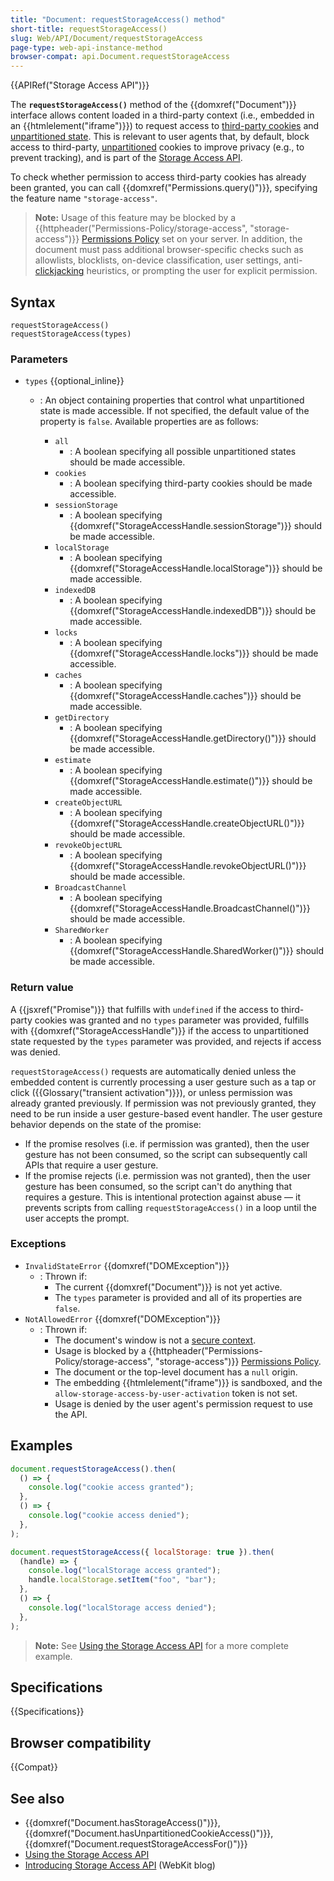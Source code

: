 ```yaml
---
title: "Document: requestStorageAccess() method"
short-title: requestStorageAccess()
slug: Web/API/Document/requestStorageAccess
page-type: web-api-instance-method
browser-compat: api.Document.requestStorageAccess
---
```


{{APIRef("Storage Access API")}}

The **`requestStorageAccess()`** method of the {{domxref("Document")}} interface allows content loaded in a third-party context (i.e., embedded in an {{htmlelement("iframe")}}) to request access to [third-party cookies](/en-US/docs/Web/Privacy/Third-party_cookies) and [unpartitioned state](/en-US/docs/Web/Privacy/State_Partitioning#state_partitioning). This is relevant to user agents that, by default, block access to third-party, [unpartitioned](/en-US/docs/Web/API/Storage_Access_API#unpartitioned_versus_partitioned_cookies) cookies to improve privacy (e.g., to prevent tracking), and is part of the [Storage Access API](/en-US/docs/Web/API/Storage_Access_API).

To check whether permission to access third-party cookies has already been granted, you can call {{domxref("Permissions.query()")}}, specifying the feature name `"storage-access"`.

> **Note:** Usage of this feature may be blocked by a {{httpheader("Permissions-Policy/storage-access", "storage-access")}} [Permissions Policy](/en-US/docs/Web/HTTP/Permissions_Policy) set on your server. In addition, the document must pass additional browser-specific checks such as allowlists, blocklists, on-device classification, user settings, anti-[clickjacking](/en-US/docs/Glossary/Clickjacking) heuristics, or prompting the user for explicit permission.

## Syntax

```js-nolint
requestStorageAccess()
requestStorageAccess(types)
```

### Parameters

- `types` {{optional_inline}}

  - : An object containing properties that control what unpartitioned state is made accessible. If not specified, the default value of the property is `false`. Available properties are as follows:

    - `all`
      - : A boolean specifying all possible unpartitioned states should be made accessible.
    - `cookies`
      - : A boolean specifying third-party cookies should be made accessible.
    - `sessionStorage`
      - : A boolean specifying {{domxref("StorageAccessHandle.sessionStorage")}} should be made accessible.
    - `localStorage`
      - : A boolean specifying {{domxref("StorageAccessHandle.localStorage")}} should be made accessible.
    - `indexedDB`
      - : A boolean specifying {{domxref("StorageAccessHandle.indexedDB")}} should be made accessible.
    - `locks`
      - : A boolean specifying {{domxref("StorageAccessHandle.locks")}} should be made accessible.
    - `caches`
      - : A boolean specifying {{domxref("StorageAccessHandle.caches")}} should be made accessible.
    - `getDirectory`
      - : A boolean specifying {{domxref("StorageAccessHandle.getDirectory()")}} should be made accessible.
    - `estimate`
      - : A boolean specifying {{domxref("StorageAccessHandle.estimate()")}} should be made accessible.
    - `createObjectURL`
      - : A boolean specifying {{domxref("StorageAccessHandle.createObjectURL()")}} should be made accessible.
    - `revokeObjectURL`
      - : A boolean specifying {{domxref("StorageAccessHandle.revokeObjectURL()")}} should be made accessible.
    - `BroadcastChannel`
      - : A boolean specifying {{domxref("StorageAccessHandle.BroadcastChannel()")}} should be made accessible.
    - `SharedWorker`
      - : A boolean specifying {{domxref("StorageAccessHandle.SharedWorker()")}} should be made accessible.

### Return value

A {{jsxref("Promise")}} that fulfills with `undefined` if the access to third-party cookies was granted and no `types` parameter was provided, fulfills with {{domxref("StorageAccessHandle")}} if the access to unpartitioned state requested by the `types` parameter was provided, and rejects if access was denied.

`requestStorageAccess()` requests are automatically denied unless the embedded content is currently processing a user gesture such as a tap or click ({{Glossary("transient activation")}}), or unless permission was already granted previously. If permission was not previously granted, they need to be run inside a user gesture-based event handler. The user gesture behavior depends on the state of the promise:

- If the promise resolves (i.e. if permission was granted), then the user gesture has not been consumed, so the script can subsequently call APIs that require a user gesture.
- If the promise rejects (i.e. permission was not granted), then the user gesture has been consumed, so the script can't do anything that requires a gesture. This is intentional protection against abuse — it prevents scripts from calling `requestStorageAccess()` in a loop until the user accepts the prompt.

### Exceptions

- `InvalidStateError` {{domxref("DOMException")}}
  - : Thrown if:
    - The current {{domxref("Document")}} is not yet active.
    - The `types` parameter is provided and all of its properties are `false`.
- `NotAllowedError` {{domxref("DOMException")}}
  - : Thrown if:
    - The document's window is not a [secure context](/en-US/docs/Web/Security/Secure_Contexts).
    - Usage is blocked by a {{httpheader("Permissions-Policy/storage-access", "storage-access")}} [Permissions Policy](/en-US/docs/Web/HTTP/Permissions_Policy).
    - The document or the top-level document has a `null` origin.
    - The embedding {{htmlelement("iframe")}} is sandboxed, and the `allow-storage-access-by-user-activation` token is not set.
    - Usage is denied by the user agent's permission request to use the API.

## Examples

```js
document.requestStorageAccess().then(
  () => {
    console.log("cookie access granted");
  },
  () => {
    console.log("cookie access denied");
  },
);

document.requestStorageAccess({ localStorage: true }).then(
  (handle) => {
    console.log("localStorage access granted");
    handle.localStorage.setItem("foo", "bar");
  },
  () => {
    console.log("localStorage access denied");
  },
);
```

> **Note:** See [Using the Storage Access API](/en-US/docs/Web/API/Storage_Access_API/Using) for a more complete example.

## Specifications

{{Specifications}}

## Browser compatibility

{{Compat}}

## See also

- {{domxref("Document.hasStorageAccess()")}}, {{domxref("Document.hasUnpartitionedCookieAccess()")}}, {{domxref("Document.requestStorageAccessFor()")}}
- [Using the Storage Access API](/en-US/docs/Web/API/Storage_Access_API/Using)
- [Introducing Storage Access API](https://webkit.org/blog/8124/introducing-storage-access-api/) (WebKit blog)
